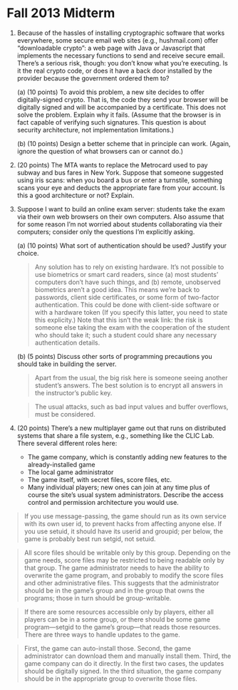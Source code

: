 # Fall 2013 Midterm

1. Because of the hassles of installing cryptographic software that works everywhere, some secure email
web sites (e.g., hushmail.com) offer “downloadable crypto”: a web page with Java or Javascript that implements the necessary functions to send and receive secure email. There’s a serious risk, though: you don’t know what you’re executing. Is it the real crypto code, or does it have a back door installed by the provider because the government ordered them to?

    (a) (10 points) To avoid this problem, a new site decides to offer digitally-signed crypto. That is, the
code they send your browser will be digitally signed and will be accompanied by a certificate. This does not solve the problem. Explain why it fails. (Assume that the browser is in fact capable of verifying such signatures. This question is about security architecture, not implementation
limitations.)

    (b) (10 points) Design a better scheme that in principle can work. (Again, ignore the question of what
browsers can or cannot do.)

2. (20 points) The MTA wants to replace the Metrocard used to pay subway and bus fares in New York. Suppose that someone suggested using iris scans: when you board a bus or enter a turnstile, something scans your eye and deducts the appropriate fare from your account. Is this a good architecture or not?
Explain.

3. Suppose I want to build an online exam server: students take the exam via their own web browsers on their own computers. Also assume that for some reason I’m not worried about students collaborating via their computers; consider only the questions I’m explicitly asking.

    (a) (10 points) What sort of authentication should be used? Justify your choice.
    
    > Any solution has to rely on existing hardware. It’s not possible to use biometrics or smart card readers, since (a) most students’ computers don’t have such things, and (b) remote, unobserved biometrics aren’t a good idea. This means we’re back to passwords, client side certificates, or some form of two-factor authentication. This could be done with client-side software or with a hardware token (If you specify this latter, you need to state this explicity.)
Note that this isn’t the weak link: the risk is someone else taking the exam with the cooperation of the student who should take it; such a student could share any necessary authentication details.

    (b) (5 points) Discuss other sorts of programming precautions you should take in building the server.
    
    > Apart from the usual, the big risk here is someone seeing another student’s answers. The best solution is to encrypt all answers in the instructor’s public key.

    > The usual attacks, such as bad input values and buffer overflows, must be considered.

4. (20 points) There’s a new multiplayer game out that runs on distributed systems that share a file system, e.g., something like the CLIC Lab. There several different roles here:

    * The game company, which is constantly adding new features to the already-installed game
    * The local game administrator
    * The game itself, with secret files, score files, etc.
    * Many individual players; new ones can join at any time
plus of course the site’s usual system administrators. Describe the access control and permission architecture
you would use.
    
> If you use message-passing, the game should run as its own service with its own user id, to prevent hacks from affecting anyone else. If you use setuid, it should have its userid and groupid; per below, the game is probably best run setgid, not setuid.

> All score files should be writable only by this group. Depending on the game needs, score files may be restricted to being readable only by that group. The game administrator needs to have the ability to overwrite the game program, and probably to modify the score files and other administrative files. This suggests that the administrator should be in the game’s group and in the group that owns the programs; those in turn should be group-writable.

> If there are some resources accessible only by players, either all players can be in a some group, or there should be some game program—setgid to the game’s group—that reads those resources. There are three ways to handle updates to the game. 

> First, the game can auto-install those. Second,
the game administrator can download them and manually install them. Third, the game company can do it directly. In the first two cases, the updates should be digitally signed. In the third situation, the game company should be in the appropriate group to overwrite those files.
